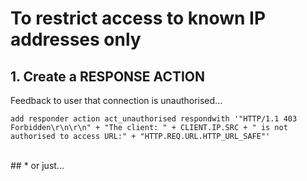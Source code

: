 # To restrict access to known IP addresses only

## 1. Create a RESPONSE ACTION
Feedback to user that connection is unauthorised...<br/>
```
add responder action act_unauthorised respondwith '"HTTP/1.1 403 Forbidden\r\n\r\n" + "The client: " + CLIENT.IP.SRC + " is not authorised to access URL:" + "HTTP.REQ.URL.HTTP_URL_SAFE"'
```
<br/>
## * or just...

